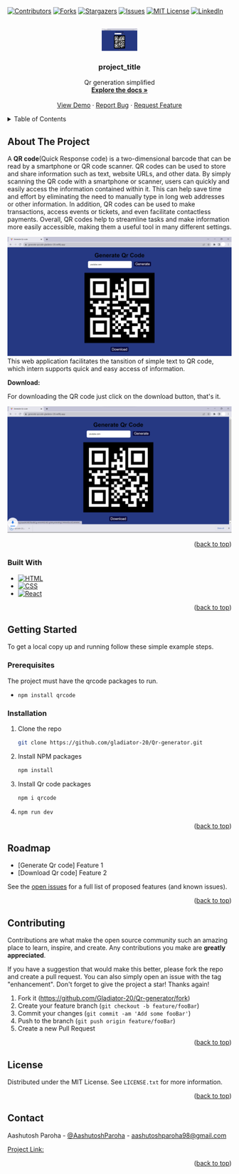 <a name="readme-top"></a>



<!-- PROJECT SHIELDS -->
<!--
*** I'm using markdown "reference style" links for readability.
*** Reference links are enclosed in brackets [ ] instead of parentheses ( ).
*** See the bottom of this document for the declaration of the reference variables
*** for contributors-url, forks-url, etc. This is an optional, concise syntax you may use.
*** https://www.markdownguide.org/basic-syntax/#reference-style-links
-->
[![Contributors][contributors-shield]][contributors-url]
[![Forks][forks-shield]][forks-url]
[![Stargazers][stars-shield]][stars-url]
[![Issues][issues-shield]][issues-url]
[![MIT License][license-shield]][license-url]
[![LinkedIn][linkedin-shield]][linkedin-url]



<!-- PROJECT LOGO -->
<br />
<div align="center">
  <a href="https://github.com/Gladiator-20/Qr-generator">
    <img src="https://github.com/Gladiator-20/Qr-generator/blob/master/Qr_codegenerator.png" alt="Logo" width="80" height="50">
  </a>

<h3 align="center">project_title</h3>

  <p align="center">
    Qr generation simplified
    <br />
    <a href="https://github.com/Gladiator-20/Qr-generator"><strong>Explore the docs »</strong></a>
    <br />
    <br />
    <a href="https://generate-qrcode-gladiator-20.netlify.app/">View Demo</a>
    ·
    <a href="https://github.com/Gladiator-20/Qr-generator/issues">Report Bug</a>
    ·
    <a href="https://github.com/Gladiator-20/Qr-generator/issues">Request Feature</a>
  </p>
</div>



<!-- TABLE OF CONTENTS -->
<details>
  <summary>Table of Contents</summary>
  <ol>
    <li>
      <a href="#about-the-project">About The Project</a>
      <ul>
        <li><a href="#built-with">Built With</a></li>
      </ul>
    </li>
    <li>
      <a href="#getting-started">Getting Started</a>
      <ul>
        <li><a href="#prerequisites">Prerequisites</a></li>
        <li><a href="#installation">Installation</a></li>
      </ul>
    </li>
    <li><a href="#roadmap">Roadmap</a></li>
    <li><a href="#contributing">Contributing</a></li>
    <li><a href="#license">License</a></li>
    <li><a href="#contact">Contact</a></li>
  </ol>
</details>



<!-- ABOUT THE PROJECT -->
## About The Project

A **QR code**(Quick Response code) is a two-dimensional barcode that can be read by a smartphone or QR code scanner. QR codes can be used to store and share information such as text, website URLs, and other data. By simply scanning the QR code with a smartphone or scanner, users can quickly and easily access the information contained within it. This can help save time and effort by eliminating the need to manually type in long web addresses or other information. In addition, QR codes can be used to make transactions, access events or tickets, and even facilitate contactless payments. Overall, QR codes help to streamline tasks and make information more easily accessible, making them a useful tool in many different settings.

![alt text](https://github.com/Gladiator-20/Qr-generator/blob/master/Qr_codegenerator.png)
This web application facilitates the tansition of simple text to QR code, which intern supports quick and easy access of information.

**Download:**

For downloading the QR code just click on the download button, that's it.

![alt text](https://github.com/Gladiator-20/Qr-generator/blob/master/Qr_codedownload.png)

<p align="right">(<a href="#readme-top">back to top</a>)</p>



### Built With

<!-- * [![Next][Next.js]][Next-url] -->
* [![HTML][HTML5]][HTML-url]
* [![CSS][CSS3]][CSS-url]
* [![React][React.js]][React-url]
<!-- * [![Vue][Vue.js]][Vue-url]
* [![Angular][Angular.io]][Angular-url]
* [![Svelte][Svelte.dev]][Svelte-url]
* [![Laravel][Laravel.com]][Laravel-url]
* [![Bootstrap][Bootstrap.com]][Bootstrap-url]
* [![JQuery][JQuery.com]][JQuery-url] -->

<p align="right">(<a href="#readme-top">back to top</a>)</p>



<!-- GETTING STARTED -->
## Getting Started

To get a local copy up and running follow these simple example steps.

### Prerequisites

The project must have the qrcode packages to run.
* ```
  npm install qrcode
  ```

### Installation

1. Clone the repo
   ```sh
   git clone https://github.com/gladiator-20/Qr-generator.git
   ```
2. Install NPM packages
   ```sh
   npm install
   ```
3. Install Qr code packages
   ```js
   npm i qrcode
   ```
4.  ```js
    npm run dev
    ```

<p align="right">(<a href="#readme-top">back to top</a>)</p>

<!-- ROADMAP -->
## Roadmap

- [Generate Qr code] Feature 1
- [Download Qr code] Feature 2
<!-- - [ ] Feature 3
    - [ ] Nested Feature -->

See the [open issues](https://github.com/gladiator-20/Qr-generator/issues) for a full list of proposed features (and known issues).

<p align="right">(<a href="#readme-top">back to top</a>)</p>



<!-- CONTRIBUTING -->
## Contributing

Contributions are what make the open source community such an amazing place to learn, inspire, and create. Any contributions you make are **greatly appreciated**.

If you have a suggestion that would make this better, please fork the repo and create a pull request. You can also simply open an issue with the tag "enhancement".
Don't forget to give the project a star! Thanks again!

1. Fork it (<https://github.com/Gladiator-20/Qr-generator/fork>)
2. Create your feature branch (`git checkout -b feature/fooBar`)
3. Commit your changes (`git commit -am 'Add some fooBar'`)
4. Push to the branch (`git push origin feature/fooBar`)
5. Create a new Pull Request

<p align="right">(<a href="#readme-top">back to top</a>)</p>



<!-- LICENSE -->
## License

Distributed under the MIT License. See `LICENSE.txt` for more information.

<p align="right">(<a href="#readme-top">back to top</a>)</p>



<!-- CONTACT -->
## Contact

Aashutosh Paroha - [@AashutoshParoha](https://twitter.com/AashutoshParoha) - aashutoshparoha98@gmail.com

[Project Link:](https://github.com/gladiator-20/Qr-generator)

<p align="right">(<a href="#readme-top">back to top</a>)</p>



<!-- ACKNOWLEDGMENTS -->
<!-- ## Acknowledgments

* []()
* []()
* []()

<p align="right">(<a href="#readme-top">back to top</a>)</p> -->



<!-- MARKDOWN LINKS & IMAGES -->
<!-- https://www.markdownguide.org/basic-syntax/#reference-style-links -->
[contributors-shield]: https://img.shields.io/github/contributors/gladiator-20/Qr-generator.svg?style=for-the-badge
[contributors-url]: https://github.com/gladiator-20/Qr-generator/graphs/contributors
[forks-shield]: https://img.shields.io/github/forks/gladiator-20/Qr-generator.svg?style=for-the-badge
[forks-url]: https://github.com/gladiator-20/Qr-generator/network/members
[stars-shield]: https://img.shields.io/github/stars/gladiator-20/Qr-generator.svg?style=for-the-badge
[stars-url]: https://github.com/gladiator-20/Qr-generator/stargazers
[issues-shield]: https://img.shields.io/github/issues/gladiator-20/Qr-generator.svg?style=for-the-badge
[issues-url]: https://github.com/gladiator-20/Qr-generator/issues
[license-shield]: https://img.shields.io/github/license/gladiator-20/Qr-generator.svg?style=for-the-badge
[license-url]: https://github.com/gladiator-20/Qr-generator/blob/master/LICENSE.txt
[linkedin-shield]: https://img.shields.io/badge/-LinkedIn-black.svg?style=for-the-badge&logo=linkedin&colorB=555
[linkedin-url]: https://linkedin.com/in/aashutoshparoha
[product-screenshot]: images/screenshot.png
[Next.js]: https://img.shields.io/badge/next.js-000000?style=for-the-badge&logo=nextdotjs&logoColor=white
[Next-url]: https://nextjs.org/
[React.js]: https://img.shields.io/badge/React-20232A?style=for-the-badge&logo=react&logoColor=61DAFB
[React-url]: https://reactjs.org/
[Vue.js]: https://img.shields.io/badge/Vue.js-35495E?style=for-the-badge&logo=vuedotjs&logoColor=4FC08D
[Vue-url]: https://vuejs.org/
[Angular.io]: https://img.shields.io/badge/Angular-DD0031?style=for-the-badge&logo=angular&logoColor=white
[Angular-url]: https://angular.io/
[Svelte.dev]: https://img.shields.io/badge/Svelte-4A4A55?style=for-the-badge&logo=svelte&logoColor=FF3E00
[Svelte-url]: https://svelte.dev/
[Laravel.com]: https://img.shields.io/badge/Laravel-FF2D20?style=for-the-badge&logo=laravel&logoColor=white
[Laravel-url]: https://laravel.com
[Bootstrap.com]: https://img.shields.io/badge/Bootstrap-563D7C?style=for-the-badge&logo=bootstrap&logoColor=white
[Bootstrap-url]: https://getbootstrap.com
[JQuery.com]: https://img.shields.io/badge/jQuery-0769AD?style=for-the-badge&logo=jquery&logoColor=white
[JQuery-url]: https://jquery.com 
[HTML5]: https://img.shields.io/badge/HTML5-E34F26?style=for-the-badge&logo=html5&logoColor=white
[HTML-url]: https://html.com
[CSS3]: https://img.shields.io/badge/CSS3-1572B6?style=for-the-badge&logo=css3&logoColor=white
[CSS-url]: https://www.w3.org/Style/CSS/Overview.en.html
